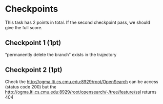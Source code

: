 # Checkpoints

This task has 2 points in total. If the second checkpoint pass, we should give the full score.

## Checkpoint 1 (1pt)

“permanently delete the branch” exists in the trajectory

## Checkpoint 2 (1pt)

Check the http://ogma.lti.cs.cmu.edu:8929/root/OpenSearch can be access (status code 200) but the http://ogma.lti.cs.cmu.edu:8929/root/opensearch/-/tree/feature/ssl returns 404
